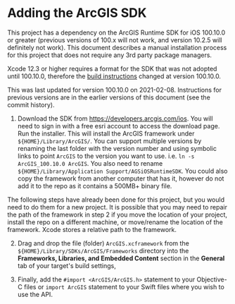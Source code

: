 # Adding the ArcGIS SDK

This project has a dependency on the ArcGIS Runtime SDK for iOS
100.10.0 or greater (previous versions of 100.x will not work, and version
10.2.5 will definitely not work). This document describes a manual
installation process for this project that does not require any 3rd party
package managers.

Xcode 12.3 or higher requires a format for the SDK that was not
adopted until 100.10.0, therefore the
[build instructions](https://developers.arcgis.com/ios/reference/release-notes/#breaking-api-changess)
changed at version 100.10.0.

This was last updated for version 100.10.0 on 2021-02-08.
Instructions for previous versions are in the earlier versions
of this document (see the commit history).

1) Download the SDK from <https://developers.arcgis.com/ios>.
You will need to sign in with a free esri account to access
the download page.
Run the installer.  This will install the ArcGIS framework under
`${HOME}/Library/ArcGIS/`. You can support multiple versions
by renaming the last folder with the version number and using
symbolic links to point `ArcGIS` to the version you want to use.
i.e. `ln -s ArcGIS_100.10.0 ArcGIS`. You also need to rename
`${HOME}/Library/Application Support/AGSiOSRuntimeSDK`.
You could also copy the framework from another computer that has it,
however do not add it to the repo as it contains a 500MB+ binary file.

The following steps have already been done for this project, but you
would need to do them for a new project.  It is possible that you may
need to repair the path of the framework in step 2 if you move the
location of your project, install the repo on a different machine, or
move/rename the location of the framework. Xcode stores a relative
path to the framework.

2) Drag and drop the file (folder) `ArcGIS.xcframework` from the
`${HOME}/Library/SDKs/ArcGIS/Frameworks`
directory into the **Frameworks, Libraries, and Embedded Content**
section in the **General** tab of your target's build settings,

3) Finally, add the `#import <ArcGIS/ArcGIS.h>` statement to your
Objective-C files or `import ArcGIS` statement to your Swift files
where you wish to use the API.
